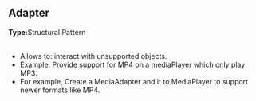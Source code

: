 <h2>Adapter</h2>
<b>Type:</b>Structural Pattern
<br><br>

<ul>
<li>Allows to: interact with unsupported objects.
<li>Example: Provide support for MP4 on a mediaPlayer which only play MP3.
<li>For example, Create a MediaAdapter and it to MediaPlayer to support newer formats like MP4.
</ul>
